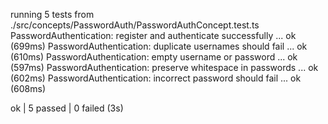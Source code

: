running 5 tests from ./src/concepts/PasswordAuth/PasswordAuthConcept.test.ts
PasswordAuthentication: register and authenticate successfully ... ok (699ms)
PasswordAuthentication: duplicate usernames should fail ... ok (610ms)
PasswordAuthentication: empty username or password ... ok (597ms)
PasswordAuthentication: preserve whitespace in passwords ... ok (602ms)
PasswordAuthentication: incorrect password should fail ... ok (608ms)

ok | 5 passed | 0 failed (3s)
